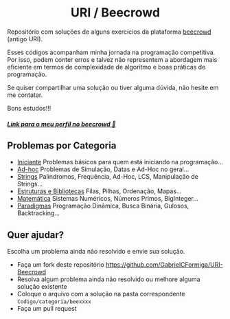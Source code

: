 <h1 align="center">URI / Beecrowd </h1>

Repositório com soluções de alguns exercícios da plataforma <a href="https://www.beecrowd.com.br/">beecrowd</a> (antigo URI).

Esses códigos acompanham minha jornada na programação competitiva. Por isso, podem conter erros e talvez não representem a abordagem mais eficiente em termos de complexidade de algoritmo e boas práticas de programação.

Se quiser compartilhar uma solução ou tiver alguma dúvida, não hesite em me contatar.

Bons estudos!!!

##### [Link para o meu perfil no beecrowd 🐝](https://www.beecrowd.com.br/judge/en/profile/802875)


## Problemas por Categoria

- [Iniciante](https://github.com/GabrielCFormiga/URI-Beecrowd/tree/main/Codigo/1%20-%20Iniciante) Problemas básicos para quem está iniciando na programação...
- [Ad-hoc](https://github.com/GabrielCFormiga/URI-Beecrowd/tree/main/Codigo/2%20-%20Ad-Hoc) Problemas de Simulação, Datas e Ad-Hoc no geral...
- [Strings](https://github.com/GabrielCFormiga/URI-Beecrowd/tree/main/Codigo/3%20-%20Strings) Palindromos, Frequência, Ad-Hoc, LCS, Manipulação de Strings...
- [Estruturas e Bibliotecas](https://github.com/GabrielCFormiga/URI-Beecrowd/tree/main/Codigo/4%20-%20Estruturas%20e%20Bibliotecas) Filas, Pilhas, Ordenação, Mapas...
- [Matemática](https://github.com/GabrielCFormiga/URI-Beecrowd/tree/main/Codigo/5%20-%20Matem%C3%A1tica) Sistemas Numéricos, Números Primos, BigInteger...
- [Paradigmas](https://github.com/GabrielCFormiga/URI-Beecrowd/tree/main/Codigo/6%20-%20Paradigmas) Programação Dinâmica, Busca Binária, Gulosos, Backtracking...


## Quer ajudar?

Escolha um problema ainda não resolvido e envie sua solução.

- Faça um fork deste repositório <https://github.com/GabrielCFormiga/URI-Beecrowd>
- Resolva algum problema ainda não resolvido ou melhore alguma solução existente
- Coloque o arquivo com a solução na pasta correspondente `Codigo/categoria/beexxxx`
- Faça um pull request
